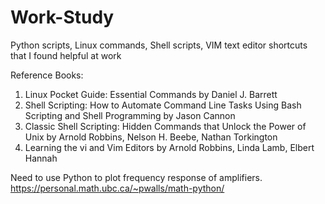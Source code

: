 # Work-Study
Python scripts, Linux commands, Shell scripts, VIM text editor shortcuts that I found helpful at work



Reference Books:
1. Linux Pocket Guide: Essential Commands by Daniel J. Barrett
2. Shell Scripting: How to Automate Command Line Tasks Using Bash Scripting and Shell Programming by Jason Cannon
3. Classic Shell Scripting: Hidden Commands that Unlock the Power of Unix by Arnold Robbins, Nelson H. Beebe, Nathan Torkington
4. Learning the vi and Vim Editors by Arnold Robbins, Linda Lamb, Elbert Hannah

Need to use Python to plot frequency response of amplifiers. 
https://personal.math.ubc.ca/~pwalls/math-python/
